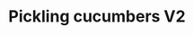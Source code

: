 ---
title: Pickling cucumbers V2
favorite: true
source: 
source_url: 
yield: 6 quarts jars
active_time: 
total_time: 
tags: condiments
ingredients: |-
  * 1.5 cups white vinegar 
  * 10.5 cups water 
  * 2 medium onions, diced 
  * 6 garlic cloves, minced 
  * 12 tbsp pickling salt 
  * 1/2 tbsp pickling spice 
  * 3 tbsp dill seed 
  * 2 tbsp dill weed 
  * 2 tbsp mustard seed 
  * 2 tbsp pepper 
  * 2 tbsp bay leaves 
  * 1 tbsp garlic powder 
  * 1 tbsp onion powder 
instructions: |-
---
